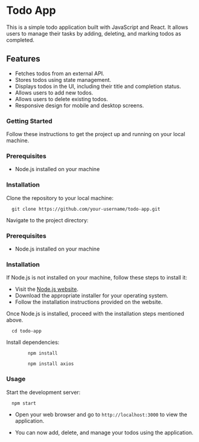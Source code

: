 # Todo App
This is a simple todo application built with JavaScript and React. It allows users to manage their tasks by adding, deleting, and marking todos as completed.

## Features
- Fetches todos from an external API.
- Stores todos using state management.
- Displays todos in the UI, including their title and completion status.
- Allows users to add new todos.
- Allows users to delete existing todos.
- Responsive design for mobile and desktop screens.

### Getting Started
Follow these instructions to get the project up and running on your local machine.

### Prerequisites
- Node.js installed on your machine

### Installation
Clone the repository to your local machine:

      git clone https://github.com/your-username/todo-app.git

Navigate to the project directory:

### Prerequisites

- Node.js installed on your machine

### Installation

If Node.js is not installed on your machine, follow these steps to install it:

- Visit the [Node.js website](https://nodejs.org/).
- Download the appropriate installer for your operating system.
- Follow the installation instructions provided on the website.

Once Node.js is installed, proceed with the installation steps mentioned above.

      cd todo-app

Install dependencies:

            npm install

            npm install axios

### Usage

Start the development server:

      npm start

- Open your web browser and go to `http://localhost:3000` to view the application.

- You can now add, delete, and manage your todos using the application.
